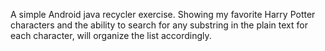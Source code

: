 A simple Android java recycler exercise.
Showing my favorite Harry Potter characters and the ability to search for any substring in the plain text for each character, will organize the list accordingly.
